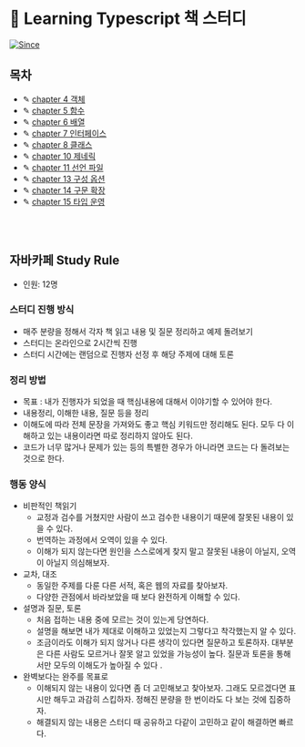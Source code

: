 # 📖 Learning Typescript 책 스터디

[![Since](https://img.shields.io/badge/since-2023.09.18-6A5ACD.svg?&edge_flat=false)](https://github.com/yeonju0110/typescript-study)

## 목차

- ✎ [chapter 4 객체](/learning-typescript/objects)
- ✎ [chapter 5 함수](/learning-typescript/functions)
- ✎ [chapter 6 배열](/learning-typescript/arrays)
- ✎ [chapter 7 인터페이스](/learning-typescript/interface)
- ✎ [chapter 8 클래스](/learning-typescript/class)
- ✎ [chapter 10 제네릭](/learning-typescript/generics)
- ✎ [chapter 11 선언 파일](/learning-typescript/declaration-files/)
- ✎ [chapter 13 구성 옵션](/learning-typescript/configuration-options/)
- ✎ [chapter 14 구문 확장](/learning-typescript/syntax-extensions/)
- ✎ [chapter 15 타입 운영](/learning-typescript/type-operations/)

<br />
<br />

## 자바카페 Study Rule

- 인원: 12명

### 스터디 진행 방식

- 매주 분량을 정해서 각자 책 읽고 내용 및 질문 정리하고 예제 돌려보기
- 스터디는 온라인으로 2시간씩 진행
- 스터디 시간에는 랜덤으로 진행자 선정 후 해당 주제에 대해 토론

### 정리 방법

- 목표 : 내가 진행자가 되었을 때 핵심내용에 대해서 이야기할 수 있어야 한다.
- 내용정리, 이해한 내용, 질문 등을 정리
- 이해도에 따라 전체 문장을 가져와도 좋고 핵심 키워드만 정리해도 된다. 모두 다 이해하고 있는 내용이라면 따로 정리하지 않아도 된다.
- 코드가 너무 많거나 문제가 있는 등의 특별한 경우가 아니라면 코드는 다 돌려보는 것으로 한다.

### 행동 양식

- 비판적인 책읽기
  - 교정과 검수를 거쳤지만 사람이 쓰고 검수한 내용이기 때문에 잘못된 내용이 있을 수 있다.
  - 번역하는 과정에서 오역이 있을 수 있다.
  - 이해가 되지 않는다면 원인을 스스로에게 찾지 말고 잘못된 내용이 아닐지, 오역이 아닐지 의심해보자.
- 교차, 대조
  - 동일한 주제를 다룬 다른 서적, 혹은 웹의 자료를 찾아보자.
  - 다양한 관점에서 바라보았을 때 보다 완전하게 이해할 수 있다.
- 설명과 질문, 토론
  - 처음 접하는 내용 중에 모르는 것이 있는게 당연하다.
  - 설명을 해보면 내가 제대로 이해하고 있었는지 그렇다고 착각했는지 알 수 있다.
  - 조금이라도 이해가 되지 않거나 다른 생각이 있다면 질문하고 토론하자. 대부분은 다른 사람도 모르거나 잘못 알고 있었을 가능성이 높다. 질문과 토론을 통해서만 모두의 이해도가 높아질 수 있다 .
- 완벽보다는 완주를 목표로
  - 이해되지 않는 내용이 있다면 좀 더 고민해보고 찾아보자. 그래도 모르겠다면 표시만 해두고 과감히 스킵하자. 정해진 분량을 한 번이라도 다 보는 것에 집중하자.
  - 해결되지 않는 내용은 스터디 때 공유하고 다같이 고민하고 같이 해결하면 빠르다.
